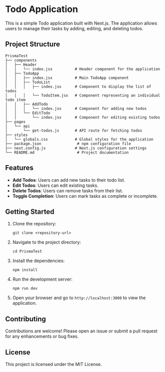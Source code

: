 # Todo Application

This is a simple Todo application built with Next.js. The application allows users to manage their tasks by adding, editing, and deleting todos. 

## Project Structure

```
PrismaTest
├── components
│   ├── Header
│   │   └── index.jsx          # Header component for the application
│   ├── TodoApp
│   │   ├── index.jsx          # Main TodoApp component
│   │   ├── TodoList
│   │   │   ├── index.jsx      # Component to display the list of todos
│   │   │   └── TodoItem.jsx   # Component representing an individual todo item
│   │   ├── AddTodo
│   │   │   └── index.jsx      # Component for adding new todos
│   │   └── EditTodo
│   │       └── index.jsx      # Component for editing existing todos
├── pages
│   └── api
│       └── get-todos.js       # API route for fetching todos
├── styles
│   └── globals.css            # Global styles for the application
├── package.json                # npm configuration file
├── next.config.js             # Next.js configuration settings
└── README.md                   # Project documentation
```

## Features

- **Add Todos**: Users can add new tasks to their todo list.
- **Edit Todos**: Users can edit existing tasks.
- **Delete Todos**: Users can remove tasks from their list.
- **Toggle Completion**: Users can mark tasks as complete or incomplete.

## Getting Started

1. Clone the repository:
   ```
   git clone <repository-url>
   ```

2. Navigate to the project directory:
   ```
   cd PrismaTest
   ```

3. Install the dependencies:
   ```
   npm install
   ```

4. Run the development server:
   ```
   npm run dev
   ```

5. Open your browser and go to `http://localhost:3000` to view the application.

## Contributing

Contributions are welcome! Please open an issue or submit a pull request for any enhancements or bug fixes.

## License

This project is licensed under the MIT License.